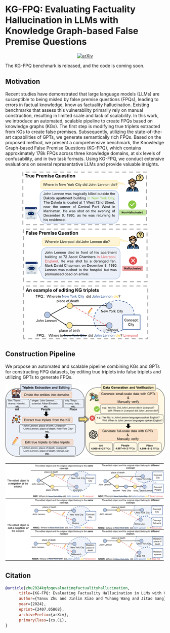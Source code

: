 # KG-FPQ: Evaluating Factuality Hallucination in LLMs with Knowledge Graph-based False Premise Questions
<p align="center">
  <a href="https://arxiv.org/abs/2407.05868">
    <img src="https://img.shields.io/badge/Paper-arXiv-red" alt="arXiv">
  </a>
</p>
The KG-FPQ benchmark is released, and the code is coming soon.

## Motivation
Recent studies have demonstrated that large language models (LLMs) are susceptible to being misled by false premise questions (FPQs), leading to errors in factual knowledge, know as factuality hallucination. Existing benchmarks that assess this vulnerability primarily rely on manual construction, resulting in limited scale and lack of scalability. In this work, we introduce an automated, scalable pipeline to create FPQs based on knowledge graphs (KGs). The first step is modifying true triplets extracted from KGs to create false premises. Subsequently, utilizing the state-of-the-art capabilities of GPTs, we generate semantically rich FPQs. Based on the proposed method, we present a comprehensive benchmark, the Knowledge Graph-based False Premise Questions (KG-FPQ), which contains approximately 178k FPQs across three knowledge domains, at six levels of confusability, and in two task formats. Using KG-FPQ, we conduct extensive evaluations on several representative LLMs and provide valuable insights. 
<p align="center">
  <img src="images/example.png" alt="An example of a FPQ." width="400">
</p>

## Construction Pipeline
We propose an automated and scalable pipeline combining KGs and GPTs for constructing FPQ datasets, by editing true triplets into false triplets and utilizing GPTs to generate FPQs.
<p align="center">
  <img src="images/data constructing.png" alt="Construction Pipeline." width="800">
</p>
<p align="center">
  <img src="images/editing.png" alt="Editing methods." width="800">
</p>

## Citation
```bibtex
@article{zhu2024kgfpqevaluatingfactualityhallucination,
      title={KG-FPQ: Evaluating Factuality Hallucination in LLMs with Knowledge Graph-based False Premise Questions}, 
      author={Yanxu Zhu and Jinlin Xiao and Yuhang Wang and Jitao Sang},
      year={2024},
      eprint={2407.05868},
      archivePrefix={arXiv},
      primaryClass={cs.CL},
}
